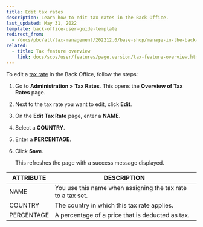 ```yaml
---
title: Edit tax rates
description: Learn how to edit tax rates in the Back Office.
last_updated: May 31, 2022
template: back-office-user-guide-template
redirect_from:
  - /docs/pbc/all/tax-management/202212.0/base-shop/manage-in-the-back-office/edit-tax-rates.html
related:
  - title: Tax feature overview
    link: docs/scos/user/features/page.version/tax-feature-overview.html
---
```



To edit a [tax rate](/docs/scos/user/features/{{site.version}}/tax-feature-overview.html) in the Back Office, follow the steps:

1. Go to **Administration&nbsp;<span aria-label="and then">></span> Tax Rates**.
    This opens the **Overview of Tax Rates** page.
2. Next to the tax rate you want to edit, click **Edit**.
3. On the **Edit Tax Rate** page, enter a **NAME**.
4. Select a **COUNTRY**.
5. Enter a **PERCENTAGE**.
6. Click **Save**.

    This refreshes the page with a success message displayed.

| ATTRIBUTE |DESCRIPTION  |
| --- | --- |
| NAME | You use this name when assigning the tax rate to a tax set. |
| COUNTRY | The country in which this tax rate applies. |
| PERCENTAGE | A percentage of a price that is deducted as tax. |
